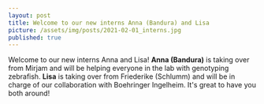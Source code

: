 ```yaml
---
layout: post
title: Welcome to our new interns Anna (Bandura) and Lisa
picture: /assets/img/posts/2021-02-01_interns.jpg
published: true
---
```

Welcome to our new interns Anna and Lisa! **Anna (Bandura)** is taking over from Mirjam and will be helping everyone in the lab with genotyping zebrafish. **Lisa** is taking over from Friederike (Schlumm) and will be in charge of our collaboration with Boehringer Ingelheim.
It's great to have you both around!
